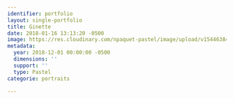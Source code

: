 ```yaml
---
identifier: portfolio
layout: single-portfolio
title: Ginette
date: 2018-01-16 13:13:20 -0500
image: https://res.cloudinary.com/npaquet-pastel/image/upload/v1544638419/Image-1-20.jpg
metadata:
  year: 2018-12-01 00:00:00 -0500
  dimensions: ''
  support: ''
  type: Pastel
categorie: portraits

---
```

